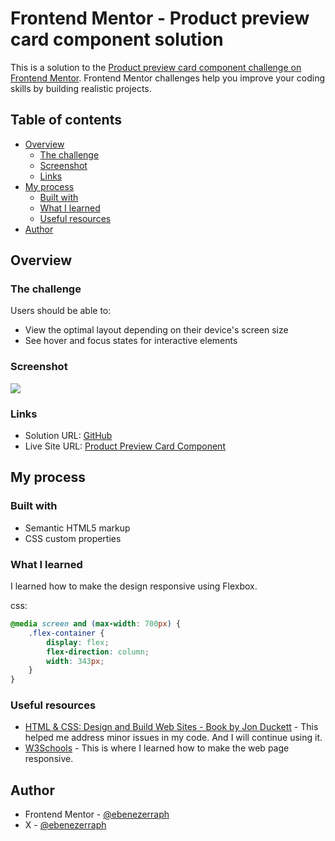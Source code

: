 # Frontend Mentor - Product preview card component solution

This is a solution to the [Product preview card component challenge on Frontend Mentor](https://www.frontendmentor.io/challenges/product-preview-card-component-GO7UmttRfa). Frontend Mentor challenges help you improve your coding skills by building realistic projects.

## Table of contents

- [Overview](#overview)
  - [The challenge](#the-challenge)
  - [Screenshot](#screenshot)
  - [Links](#links)
- [My process](#my-process)
  - [Built with](#built-with)
  - [What I learned](#what-i-learned)
  - [Useful resources](#useful-resources)
- [Author](#author)


## Overview

### The challenge

Users should be able to:

- View the optimal layout depending on their device's screen size
- See hover and focus states for interactive elements

### Screenshot

![](/images/screenshot.pngw)

### Links

- Solution URL: [GitHub](https://github.com/ebenezerraph/product-preview-card-component/)
- Live Site URL: [Product Preview Card Component](https://ebenezerraph.github.io/product-preview-card-component/)

## My process

### Built with

- Semantic HTML5 markup
- CSS custom properties

### What I learned

I learned how to make the design responsive using Flexbox.

css:
```css
@media screen and (max-width: 700px) {
    .flex-container {
        display: flex;
        flex-direction: column;
        width: 343px;
    }
}
```

### Useful resources

- [HTML & CSS: Design and Build Web Sites - Book by Jon Duckett](https://www.htmlandcssbook.com/) - This helped me address minor issues in my code. And I will continue using it.
- [W3Schools](https://www.w3schools.com/) - This is where I learned how to make the web page responsive.

## Author

- Frontend Mentor - [@ebenezerraph](https://www.frontendmentor.io/profile/ebenezerraph)
- X - [@ebenezerraph](https://www.x.com/ebenezerraph)
